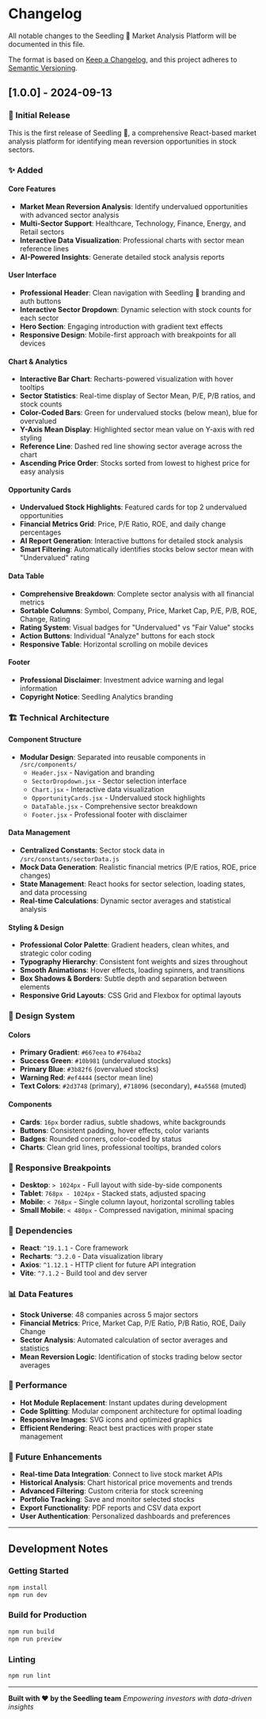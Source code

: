 # Changelog

All notable changes to the Seedling 🌱 Market Analysis Platform will be documented in this file.

The format is based on [Keep a Changelog](https://keepachangelog.com/en/1.0.0/),
and this project adheres to [Semantic Versioning](https://semver.org/spec/v2.0.0.html).

## [1.0.0] - 2024-09-13

### 🎉 Initial Release

This is the first release of Seedling 🌱, a comprehensive React-based market analysis platform for identifying mean reversion opportunities in stock sectors.

### ✨ Added

#### **Core Features**
- **Market Mean Reversion Analysis**: Identify undervalued opportunities with advanced sector analysis
- **Multi-Sector Support**: Healthcare, Technology, Finance, Energy, and Retail sectors
- **Interactive Data Visualization**: Professional charts with sector mean reference lines
- **AI-Powered Insights**: Generate detailed stock analysis reports

#### **User Interface**
- **Professional Header**: Clean navigation with Seedling 🌱 branding and auth buttons
- **Interactive Sector Dropdown**: Dynamic selection with stock counts for each sector
- **Hero Section**: Engaging introduction with gradient text effects
- **Responsive Design**: Mobile-first approach with breakpoints for all devices

#### **Chart & Analytics**
- **Interactive Bar Chart**: Recharts-powered visualization with hover tooltips
- **Sector Statistics**: Real-time display of Sector Mean, P/E, P/B ratios, and stock counts
- **Color-Coded Bars**: Green for undervalued stocks (below mean), blue for overvalued
- **Y-Axis Mean Display**: Highlighted sector mean value on Y-axis with red styling
- **Reference Line**: Dashed red line showing sector average across the chart
- **Ascending Price Order**: Stocks sorted from lowest to highest price for easy analysis

#### **Opportunity Cards**
- **Undervalued Stock Highlights**: Featured cards for top 2 undervalued opportunities
- **Financial Metrics Grid**: Price, P/E Ratio, ROE, and daily change percentages
- **AI Report Generation**: Interactive buttons for detailed stock analysis
- **Smart Filtering**: Automatically identifies stocks below sector mean with "Undervalued" rating

#### **Data Table**
- **Comprehensive Breakdown**: Complete sector analysis with all financial metrics
- **Sortable Columns**: Symbol, Company, Price, Market Cap, P/E, P/B, ROE, Change, Rating
- **Rating System**: Visual badges for "Undervalued" vs "Fair Value" stocks
- **Action Buttons**: Individual "Analyze" buttons for each stock
- **Responsive Table**: Horizontal scrolling on mobile devices

#### **Footer**
- **Professional Disclaimer**: Investment advice warning and legal information
- **Copyright Notice**: Seedling Analytics branding

### 🏗️ Technical Architecture

#### **Component Structure**
- **Modular Design**: Separated into reusable components in `/src/components/`
  - `Header.jsx` - Navigation and branding
  - `SectorDropdown.jsx` - Sector selection interface
  - `Chart.jsx` - Interactive data visualization
  - `OpportunityCards.jsx` - Undervalued stock highlights
  - `DataTable.jsx` - Comprehensive sector breakdown
  - `Footer.jsx` - Professional footer with disclaimer

#### **Data Management**
- **Centralized Constants**: Sector stock data in `/src/constants/sectorData.js`
- **Mock Data Generation**: Realistic financial metrics (P/E ratios, ROE, price changes)
- **State Management**: React hooks for sector selection, loading states, and data processing
- **Real-time Calculations**: Dynamic sector averages and statistical analysis

#### **Styling & Design**
- **Professional Color Palette**: Gradient headers, clean whites, and strategic color coding
- **Typography Hierarchy**: Consistent font weights and sizes throughout
- **Smooth Animations**: Hover effects, loading spinners, and transitions
- **Box Shadows & Borders**: Subtle depth and separation between elements
- **Responsive Grid Layouts**: CSS Grid and Flexbox for optimal layouts

### 🎨 Design System

#### **Colors**
- **Primary Gradient**: `#667eea` to `#764ba2`
- **Success Green**: `#10b981` (undervalued stocks)
- **Primary Blue**: `#3b82f6` (overvalued stocks)
- **Warning Red**: `#ef4444` (sector mean line)
- **Text Colors**: `#2d3748` (primary), `#718096` (secondary), `#4a5568` (muted)

#### **Components**
- **Cards**: `16px` border radius, subtle shadows, white backgrounds
- **Buttons**: Consistent padding, hover effects, color variants
- **Badges**: Rounded corners, color-coded by status
- **Charts**: Clean grid lines, professional tooltips, branded colors

### 📱 Responsive Breakpoints
- **Desktop**: `> 1024px` - Full layout with side-by-side components
- **Tablet**: `768px - 1024px` - Stacked stats, adjusted spacing
- **Mobile**: `< 768px` - Single column layout, horizontal scrolling tables
- **Small Mobile**: `< 480px` - Compressed navigation, minimal spacing

### 🔧 Dependencies
- **React**: `^19.1.1` - Core framework
- **Recharts**: `^3.2.0` - Data visualization library
- **Axios**: `^1.12.1` - HTTP client for future API integration
- **Vite**: `^7.1.2` - Build tool and dev server

### 📊 Data Features
- **Stock Universe**: 48 companies across 5 major sectors
- **Financial Metrics**: Price, Market Cap, P/E Ratio, P/B Ratio, ROE, Daily Change
- **Sector Analysis**: Automated calculation of sector averages and statistics
- **Mean Reversion Logic**: Identification of stocks trading below sector averages

### 🚀 Performance
- **Hot Module Replacement**: Instant updates during development
- **Code Splitting**: Modular component architecture for optimal loading
- **Responsive Images**: SVG icons and optimized graphics
- **Efficient Rendering**: React best practices with proper state management

### 🔮 Future Enhancements
- **Real-time Data Integration**: Connect to live stock market APIs
- **Historical Analysis**: Chart historical price movements and trends
- **Advanced Filtering**: Custom criteria for stock screening
- **Portfolio Tracking**: Save and monitor selected stocks
- **Export Functionality**: PDF reports and CSV data export
- **User Authentication**: Personalized dashboards and preferences

---

## Development Notes

### Getting Started
```bash
npm install
npm run dev
```

### Build for Production
```bash
npm run build
npm run preview
```

### Linting
```bash
npm run lint
```

---

**Built with ❤️ by the Seedling team**
*Empowering investors with data-driven insights*